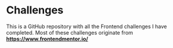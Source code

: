 # Challenges

This is a GitHub repository with all the Frontend challenges I have completed. Most of these challenges originate from **https://www.frontendmentor.io/**
